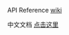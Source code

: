 API Reference [wiki](https://github.com/cointiger/api-docs-en/wiki)

中文文档 [点击这里](https://github.com/cointiger/api-docs/wiki)
